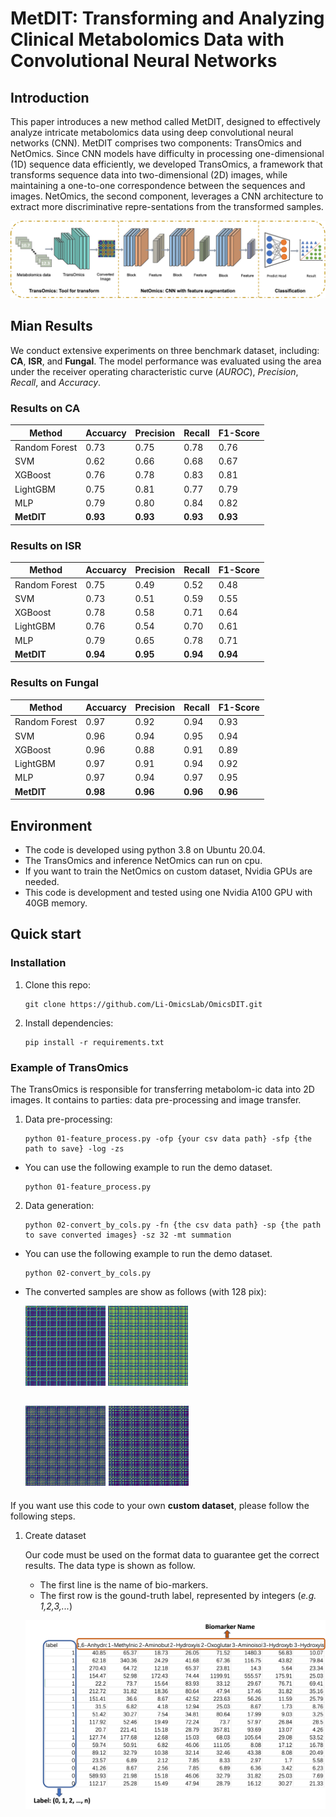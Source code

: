 # MetDIT: Transforming and Analyzing Clinical Metabolomics Data with Convolutional Neural Networks

## Introduction
This paper introduces a new method called MetDIT, designed to effectively analyze intricate metabolomics data using deep convolutional neural networks (CNN). MetDIT comprises two components: TransOmics and NetOmics. Since CNN models have difficulty in processing one-dimensional (1D) sequence data efficiently, we developed TransOmics, a framework that transforms sequence data into two-dimensional (2D) images, while maintaining a one-to-one correspondence between the sequences and images. NetOmics, the second component, leverages a CNN architecture to extract more discriminative repre-sentations from the transformed samples.

![main-architecture](./images/figure-1.png)

## Mian Results
We conduct extensive experiments on three benchmark dataset, including: **CA**, **ISR**, and **Fungal**. The model performance was evaluated using the area under the receiver operating characteristic curve (*AUROC*), *Precision*, *Recall*, and *Accuracy*.

### Results on CA

| Method | Accuarcy | Precision | Recall | F1-Score | 
|--------|----------|-----------|--------|----------| 
| Random Forest | 0.73 | 0.75 | 0.78 | 0.76 |
| SVM | 0.62 | 0.66 | 0.68 | 0.67 | 
| XGBoost | 0.76 | 0.78 | 0.83 | 0.81 | 
| LightGBM | 0.75 | 0.81 | 0.77 | 0.79 |
| MLP | 0.79 | 0.80 | 0.84 | 0.82 | 
| **MetDIT** | **0.93** | **0.93** | **0.93** | **0.93** |


### Results on ISR

| Method | Accuarcy | Precision | Recall | F1-Score | 
|--------|----------|-----------|--------|----------| 
| Random Forest | 0.75 | 0.49 | 0.52 | 0.48 |
| SVM | 0.73 | 0.51 | 0.59 | 0.55 |
| XGBoost | 0.78 | 0.58 | 0.71 | 0.64 |
| LightGBM | 0.76 | 0.54 | 0.70 | 0.61 |
| MLP | 0.79 | 0.65 | 0.78 | 0.71 |
| **MetDIT** | **0.94** | **0.95** | **0.94** | **0.94** |


### Results on Fungal

| Method | Accuarcy | Precision | Recall | F1-Score | 
|--------|----------|-----------|--------|----------| 
| Random Forest | 0.97 | 0.92 | 0.94 | 0.93 | 
| SVM | 0.96 | 0.94 | 0.95 | 0.94 |
| XGBoost | 0.96 | 0.88 | 0.91 | 0.89 | 
| LightGBM | 0.97 | 0.91 | 0.94 | 0.92 |
| MLP | 0.97 | 0.94 | 0.97 | 0.95 | 
| **MetDIT** | **0.98** | **0.96** | **0.96** | **0.96** |


## Environment

- The code is developed using python 3.8 on Ubuntu 20.04.
- The TransOmics and inference NetOmics can run on cpu. 
- If you want to train the NetOmics on custom dataset, Nvidia GPUs are needed. 
- This code is development and tested using one Nvidia A100 GPU with 40GB memory.  


## Quick start

### Installation

1. Clone this repo:
   ```
   git clone https://github.com/Li-OmicsLab/OmicsDIT.git
   ```

2. Install dependencies:
   ```
   pip install -r requirements.txt
   ```

### Example of TransOmics

The TransOmics is responsible for transferring metabolom-ic data into 2D images. It contains to parties: data pre-processing and image transfer. 

1. Data pre-processing:
   ```
   python 01-feature_process.py -ofp {your csv data path} -sfp {the path to save} -log -zs
   ```

- You can use the following example to run the demo dataset. 
    ```
    python 01-feature_process.py
    ```

2. Data generation:
    ```
    python 02-convert_by_cols.py -fn {the csv data path} -sp {the path to save converted images} -sz 32 -mt summation
    ```

- You can use the following example to run the demo dataset. 
    ```
    python 02-convert_by_cols.py
    ```
- The converted samples are show as follows (with 128 pix):

   ![cv-1](./images/cv1.png)
   ![cv-2](./images/cv2.png)
   
   ![cv-2](./images/cv3.png)
   ![cv-3](./images/cv4.png)
  -------------

If you want use this code to your own **custom dataset**, please follow the following steps.

1. Create dataset
   
   Our code must be used on the format data to guarantee get the correct results. The data type is shown as follow.

   * The first line is the name of bio-markers.
   * The first row is the gound-truth label, represented by integers (*e.g. 1,2,3,...*)

   ![data-type](./images/seq_data_sample.png)

   

